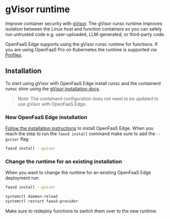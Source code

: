# gVisor runtime

Improve container security with [gVisor](https://gvisor.dev/). The gVisor runsc runtime improves isolation between the Linux host and function containers so you can safely run untrusted code e.g. user-uploaded, LLM-generated, or third-party code. 

OpenFaaS Edge supports using the gVisor runsc runtime for functions.
If you are using OpenFaaS Pro on Kubernetes the runtime is supported via [Profiles](/reference/profiles/#use-an-alternative-runtimeclass). 

## Installation

To start using gVisor with OpenFaaS Edge install runsc and the containerd runsc shim using the [gVisor installation docs](https://gvisor.dev/docs/user_guide/install/).

> Note: The containerd configuration does not need to be updated to use gVisor with OpenFaaS Edge.

### New OpenFaaS Edge installation

[Follow the installation instructions](/deployment/edge/#openfaas-edgefaasd-pro-commercial-use) to install OpenFaaS Edge. When you reach the step to run the `faasd install` command make sure to add the `--gvisor` flag:

```sh
faasd install --gvisor
```

### Change the runtime for an existing installation

When you want to change the runtime for an existing OpenFaaS Edge deployment run:

```sh
faasd install --gvisor

systemctl daemon-reload
systemctl restart faasd-provider
```

Make sure to redeploy functions to switch them over to the new runtime.
